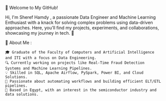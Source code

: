 👋 Welcome to My GitHub!

Hi, I'm Sheref Hamdy , a passionate Data Engineer and Machine Learning Enthusiast with a knack for solving complex problems using data-driven approaches. Here, you’ll find my projects, experiments, and collaborations, showcasing my journey in tech. 🚀

💼 About Me :

    🎓 Graduate of the Faculty of Computers and Artificial Intelligence and ITI with a focus on Data Engineering.
    🔍 Currently working on projects like Real-Time Fraud Detection Systems and Machine Learning Pipelines.
    💡 Skilled in SQL, Apache Airflow, PySpark, Power BI, and Cloud Solutions.
    🌟 Passionate about automating workflows and building efficient ELT/ETL pipelines.
    📍 Based in Egypt, with an interest in the semiconductor industry and data solutions.
    
<!---
Sheref10/Sheref10 is a ✨ special ✨ repository because its `README.md` (this file) appears on your GitHub profile.
You can click the Preview link to take a look at your changes.
--->
